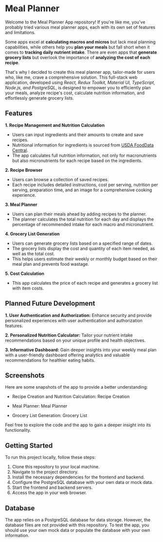 # Meal Planner

Welcome to the Meal Planner App repository! If you're like me, you've probably tried various meal planner apps, each with its own set of features and limitations.

Some apps excel at **calculating macros and micros** but lack meal planning capabilities, while others help you **plan your meals** but fall short when it comes to **tracking daily nutrient intake**. There are even apps that **generate grocery lists** but overlook the importance of **analyzing the cost of each recipe**.

That's why I decided to create this meal planner app, tailor-made for users who, like me, crave a comprehensive solution. This full-stack web application, developed using _React, Redux Toolkit, Material UI, TypeScript, Node.js, and PostgreSQL_, is designed to empower you to efficiently plan your meals, analyze recipe's cost, calculate nutrition information, and effortlessly generate grocery lists.

## Features

**1. Recipe Management and Nutrition Calculation**

- Users can input ingredients and their amounts to create and save recipes.
- Nutritional information for ingredients is sourced from [USDA FoodData Central](https://fdc.nal.usda.gov/).
- The app calculates full nutrition information, not only for macronutrients but also micronutrients for each recipe based on the ingredients.

**2. Recipe Browser**

- Users can browse a collection of saved recipes.
- Each recipe includes detailed instructions, cost per serving, nutrition per serving, preparation time, and an image for a comprehensive cooking experience.

**3. Meal Planner**

- Users can plan their meals ahead by adding recipes to the planner.
- The planner calculates the total nutrition for each day and displays the percentage of recommended intake for each macro and micronutrient.

**4. Grocery List Generation**

- Users can generate grocery lists based on a specified range of dates.
- The grocery lists display the cost and quantity of each item needed, as well as the total cost.
- This helps users estimate their weekly or monthly budget based on their meal plan and prevents food wastage.

**5. Cost Calculation**

- This app calculates the price of each recipe and generates a grocery list with item costs.

## Planned Future Development

**1. User Authentication and Authorization:** Enhance security and provide personalized experiences with user authentication and authorization features.

**2. Personalized Nutrition Calculator:** Tailor your nutrient intake recommendations based on your unique profile and health objectives.

**3. Informative Dashboard:** Gain deeper insights into your weekly meal plan with a user-friendly dashboard offering analytics and valuable recommendations for healthier eating habits.

## Screenshots

Here are some snapshots of the app to provide a better understanding:

- Recipe Creation and Nutrition Calculation:
  Recipe Creation

- Meal Planner:
  Meal Planner

- Grocery List Generation:
  Grocery List

Feel free to explore the code and the app to gain a deeper insight into its functionality.

## Getting Started

To run this project locally, follow these steps:

1. Clone this repository to your local machine.
2. Navigate to the project directory.
3. Install the necessary dependencies for the frontend and backend.
4. Configure the PostgreSQL database with your own data or mock data.
5. Start the frontend and backend servers.
6. Access the app in your web browser.

## Database

The app relies on a PostgreSQL database for data storage. However, the database files are not provided with this repository. To test the app, you should use your own mock data or populate the database with your own information.
